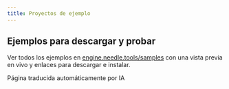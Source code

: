 ```yaml
---
title: Proyectos de ejemplo
---
```


<sample src="https://engine.needle.tools/samples-uploads/physics-cannon/" />

## Ejemplos para descargar y probar
Ver todos los ejemplos en [engine.needle.tools/samples](https://engine.needle.tools/samples) con una vista previa en vivo y enlaces para descargar e instalar.
  
<!-- - [Brune Simons 20k](https://engine.needle.tools/samples/buno-simon-20k)  
  *Física*
- [Stencil Portals](https://engine.needle.tools/samples/stencil-portals)  
  *URP RenderObject stencil a threejs*
- [Custom Shaders](https://engine.needle.tools/samples/custom-shaders)  
  *Unity ShaderGraph a threejs*
- [Sandbox](https://needle-tiny-starter.glitch.me/)  
  *Constructor de sandbox multiusuario*
- [VideoPlayer](https://needle-videoplayer-sample.glitch.me/)  
  *Ejemplo mínimo de Unity VideoPlayer*  
- [UI Button](https://engine.needle.tools/samples/ui-button)   
  *Ejemplo mínimo de evento de botón de UI*
- [Spatial Trigger](https://needle-spatial-trigger-sample.glitch.me/)  
  *Define áreas en tu mundo y conecta eventos desde Unity*
- y [más](https://engine.needle.tools/samples/)

---

<sample src="https://engine.needle.tools/samples/particles/" />

<video-embed src="https://user-images.githubusercontent.com/5083203/189970610-9f913d5e-4f77-4a64-bc15-beb8220e82cf.mp4" />
 
<video-embed src="https://user-images.githubusercontent.com/5083203/189973474-2d907e1c-fae3-439f-a349-5fe2c9b25b15.mp4" />
 
<video-embed src="https://user-images.githubusercontent.com/5083203/190458268-c66bad1e-fd68-4171-85b0-2ce001591650.mp4" />

<sample src="https://engine.needle.tools/samples/stencil-portals/" />

<sample src="https://engine.needle.tools/samples/iframe-content/" /> -->


<!-- <actiongroup>
<action href="https://github.com/needle-tools/needle-engine-samples">Consigue los ejemplos en github</action>
</actiongroup> -->



Página traducida automáticamente por IA